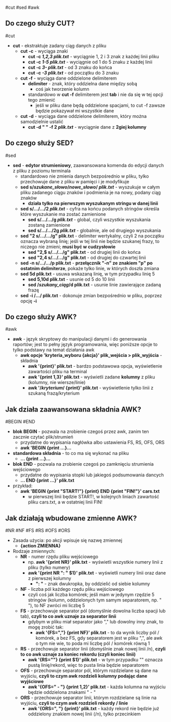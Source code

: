  #cut #sed #awk
## Do czego służy CUT?
#cut 
- **cut** - ekstraktuje zadany ciąg danych z pliku
	- **cut -c** - wyciąga znaki
		- **cut -c *1,2,3* *plik.txt*** - wyciągnie 1, 2 i 3 znak z każdej linii pliku
		- **cut -c *1-5* *plik.txt*** - wyciągnie od 1 do 5 znaku z każdej linii
		- **cut -c *3-* *plik.txt*** - od 3 znaku do końca
		- **cut -c *-3* *plik.txt*** - od początku do 3 znaku
	- **cut -f** - wyciąga dane oddzielone delimiterem
		- **delimiter** - znak, który oddzielna dane między sobą
			- coś jak tworzenie kolumn
		- standardowo w **cut -f** delimiterem jest **tab** i nie da się w tej opcji tego zmienić
			- jeśli w pliku dane będą oddzielone spacjami, to cut -f zawsze będzie pokazywał mi wszystkie dane
	- **cut -d** - wyciąga dane oddzielone delimiterem, który można samodzielnie ustalić
		- **cut -d  " " -f 2 *plik.txt*** - wyciągnie dane z **2giej kolumny**

## Do czego służy SED?
#sed 
- **sed** - **edytor strumieniowy**, zaawansowana komenda do edycji danych z pliku z poziomu terminala
	- standardowo nie zmienia danych bezpośrednio w pliku, tylko przechowuje dane z pliku w pamięci i je modyfikuje
	- **sed s/*szukane_słowo*/*nowe_słowo*/ *plik.txt*** - wyszukuje w całym pliku zadanego ciągu znaków i podmienia je na nowy, podany ciąg znaków
		- **działa tylko na pierwszym wyszukanym stringu w danej linii**
	- **sed s/.../.../2 *plik.txt*** - cyfra na końcu podanych stringów określa które wyszukanie ma zostać zamienione
		- **sed s/.../.../g *plik.txt*** - global, czyli wszystkie wyszukania zostaną zamienione
		- **sed s/.../.../2g *plik.txt*** - globalnie, ale od drugiego wyszukania
	- **sed "2 s/.../.../g" plik.txt** - delimiter wertykalny, czyli 2 na początku oznacza wybraną linię; jeśli w tej linii nie będzie szukanej frazy, to niczego nie zmieni; **musi być w cudzysłowie**
		- **sed "2,$ s/.../.../g" plik.txt** - od drugiej linii do końca
		- **sed "2,4 s/.../.../g" plik.txt** - od drugiej do czwartej linii
	- **sed -n s/.../.../p plik.txt** - **przełącznik "-n" ze znakiem "p" po ostatnim delimiterze**, pokaże tylko linie, w których doszła zmiana
	- **sed 5d plik.txt** - usuwa wskazaną linię, w tym przypadku linię 5
		- **sed 5,10d plik.txt** - usunie od 5 do 10 linii
		- **sed /*szukany_ciąg*/d plik.txt** - usunie linie zawierające zadaną frazę
	- **sed -i /.../ plik.txt** - dokonuje zmian bezpośrednio w pliku, poprzez opcję **-i**

## Do czego służy AWK?
#awk 
- **awk** - język skryptowy do manipulacji danymi i do generowania raportów; jest to pełny język programowania, więc poniższe opcje to tylko podstawy na temat działania awk
	- **awk opcje 'kryteria_wyboru {akcja}' plik_wejścia > plik_wyjścia** -  składnia
		- **awk '{print}' plik.txt** - bardzo podstawowa opcja, wyświetlenie zawartości pliku na terminal 
		- **awk '{print $1,$3}' plik.txt** - wyświetli zadane **kolumny** z pliku (kolumny, nie wiersze/linie)
		- **awk '/*kryterium*/ {print}' plik.txt** - wyświetlenie tylko linii z szukaną frazą/kryterium

## Jak działa zaawansowana składnia AWK?
#BEGIN #END
- **blok BEGIN** - pozwala na zrobienie czegoś przez awk, zanim ten zacznie czytać plik/strumień
	- przydatne do wypisania nagłówka albo ustawienia FS, RS, OFS, ORS
	- **awk 'BEGIN {print ...}...**
- **standardowa składnia** - to co ma się wykonać na pliku
	- **... {print ...}...**
- **blok END** - pozwala na zrobienie czegoś po zamknięciu strumienia wejściowego
	- przydatne do wypisania stopki lub jakiegoś podsumowania dancych
	- **... END {print ...}' plik.txt**
- przykład:
	- **awk 'BEGIN {print "START!"} {print} END {print "FIN!"}' cars.txt**
		- w pierwszej linii będzie START!, w kolejnych liniach zawartość pliku cars.txt, a w ostatniej linii FIN!

## Jak działają wbudowane zmienne AWK?
#NR #NF #FS #RS #OFS #ORS
- Zasada użycia: po akcji wpisuje się nazwę zmiennej
	- **{action ZMIENNA}**
- Rodzaje zmiennych:
	- **NR** - numer rzędu pliku wejściowego
		- np. **awk '{print NR}' plik.txt** - wyświetli wszystkie numery linii z pliku (tylko numery)
		- **awk '{print NR ": " $1}' plik.txt** - wyświetli numery linii oraz dane z pierwszej kolumny
			- **": "** - znak dwukropka, by oddzielić od siebie kolumny
	- **NF** - liczba pól każdego rzędu pliku wejściowego
		- czyli coś jak liczba komórek; jeśli mam w jedynym rzędzie 5 stringów (kolumn, oddzielonych tym samym separatorem, np. " "), to NF zwróci mi liczbę 5
	- **FS** - przechowuje separator pól (domyślnie dowolna liczba spacji lub tab), **czyli to co awk uznaje za separator linii**
		- gdybym w pliku miał separator jako "," lub dowolny inny znak, to mogę zrobić tak:
			- **awk '{FS=","} {print NF}' plik.txt** - to da wynik liczby pól / komórek, a bez FS, gdy separatorem jest w pliku ",", ale awk o tym nie wie, to poda mi liczbę pól / komórek równą 1
	- **RS** - przechowuje separator linii (domyślnie znak nowej linii /n), **czyli to co awk uznaje za koniec rekordu (czyli koniec linii)**
		- **awk '{RS=""} {print $1}' plik.txt** - w tym przypadku "" oznacza pustą linię/rekord, więc to pusta linia będzie separatorem
	- **OFS** - przechowuje separator pól, którym rozdzielane są dane na wyjściu, **czyli to czym awk rozdzieli kolumny podając dane wyjściowe**
		- **awk '{OFS=" - "} {print $1,$2}' plik.txt** - każda kolumna na wyjściu będzie oddzielona znakami " - "
	- **ORS** - przechowuje separator linii, którym rozdzielane są linie na wyjściu, **czyli to czym awk rozdzieli rekordy / linie**
		- **awk '{ORS=", "} {print}' plik.txt** - każdy rekord nie będzie już oddzielony znakiem nowej linii (/n), tylko przecinkiem